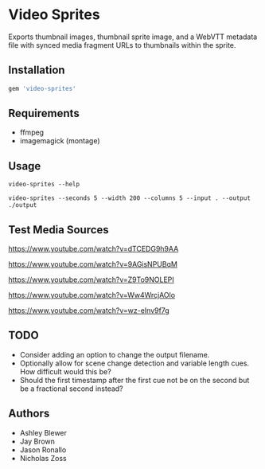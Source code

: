 # Video Sprites

Exports thumbnail images, thumbnail sprite image, and a WebVTT metadata file with synced media fragment URLs to thumbnails within the sprite. 

## Installation

```ruby
gem 'video-sprites'
```

## Requirements

- ffmpeg
- imagemagick (montage)

## Usage

```shell
video-sprites --help
```

```shell
video-sprites --seconds 5 --width 200 --columns 5 --input . --output ./output
```

## Test Media Sources

https://www.youtube.com/watch?v=dTCEDG9h9AA

https://www.youtube.com/watch?v=9AGisNPUBqM

https://www.youtube.com/watch?v=Z9To9NOLEPI

https://www.youtube.com/watch?v=Ww4WrcjAOlo

https://www.youtube.com/watch?v=wz-eInv9f7g

## TODO

- Consider adding an option to change the output filename.
- Optionally allow for scene change detection and variable length cues. How difficult would this be?
- Should the first timestamp after the first cue not be on the second but be a fractional second instead?

## Authors

- Ashley Blewer
- Jay Brown 
- Jason Ronallo
- Nicholas Zoss
